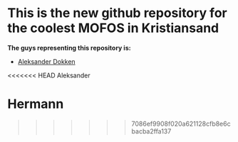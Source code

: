 # This is the new github repository for the coolest MOFOS in Kristiansand

**The guys representing this repository is:**

- [Aleksander Dokken](https://github.com/MagicDocJr)



<<<<<<< HEAD
Aleksander

Hermann 
=======
>>>>>>> 7086ef9908f020a621128cfb8e6cbacba2ffa137
